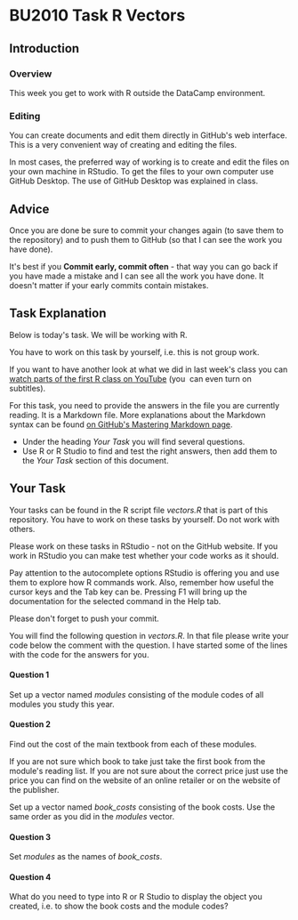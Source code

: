 # BU2010 Task R Vectors

## Introduction

### Overview

This week you get to work with R outside the DataCamp environment. 

### Editing

You can create documents and edit them directly in GitHub's web interface. This is a very convenient way of creating and editing the files. 

In most cases, the preferred way of working is to create and edit the files on your own machine in RStudio. To get the files to your own computer use GitHub Desktop. The use of GitHub Desktop was explained in class. 


## Advice

Once you are done be sure to commit your changes again (to save them to the repository) and to push them to GitHub (so that I can see the work you have done).

It's best if you **Commit early, commit often** - that way you can go back if you have made a mistake and I can see all the work you have done. It doesn't matter if your early commits contain mistakes.  


## Task Explanation

Below is today's task. We will be working with R. 

You have to work on this task by yourself, i.e. this is not group work. 

If you want to have another look at what we did in last week's class you can [watch parts of the first R class on YouTube](https://youtu.be/UoAGqb1J4FQ) (you  can even turn on subtitles).

For this task, you need to provide the answers in the file you are currently reading. It is a Markdown file. More explanations about the Markdown syntax can be found [on GitHub's Mastering Markdown page](https://guides.github.com/features/mastering-markdown/).

* Under the heading _Your Task_ you will find several questions. 
* Use R or R Studio to find and test the right answers, then add them to the _Your Task_ section of this document.


## Your Task

Your tasks can be found in the R script file _vectors.R_ that is part of this repository. You have to work on these tasks by yourself. Do not work with others. 

Please work on these tasks in RStudio - not on the GitHub website. If you work in RStudio you can make test whether your code works as it should.

Pay attention to the autocomplete options RStudio is offering you and use them to explore how R commands work. Also, remember how useful the cursor keys and the Tab key can be. 
Pressing F1 will bring up the documentation for the selected command in the Help tab. 

Please don't forget to push your commit. 

You will find the following question in _vectors.R_. In that file please write your code below the comment with the question. I have started some of the lines with the code for the answers for you. 

#### Question 1

Set up a vector named _modules_ consisting of the module codes of all modules you study this year. 


#### Question 2

Find out the cost of the main textbook from each of these modules. 

If you are not sure which book to take just take the first book from the module's reading list. If you are not sure about the correct price just use the price you can find on the website of an online retailer or on the website of the publisher.

Set up a vector named _book_costs_ consisting of the book costs. Use the same order as you did in the _modules_ vector. 


#### Question 3

Set _modules_ as the names of _book_costs_.



#### Question 4

What do you need to type into R or R Studio to display the object you created, i.e. to show the book costs and the module codes?



